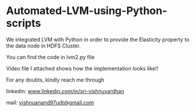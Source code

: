 # Automated-LVM-using-Python-scripts

We integrated LVM with Python in order to provide the Elasticity property to the data node in HDFS Cluster.

You can find the code in lvm2.py file

Video file I attached shows how the implementation looks like!!

For any doubts, kindly reach me through

linkedin: www.linkedin.com/in/sri-vishnuvardhan

mail: vishnuanand97udt@gmail.com
